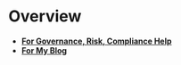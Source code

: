 # Overview

* ****[**For Governance, Risk, Compliance  Help**](https://app.gitbook.com/o/-MkdsnwF35m6HJ1J\_0-T/s/zuKZlCt0Iq4C4inlqxPh/)****
* ****[**For My Blog**](https://songer.pro)****
